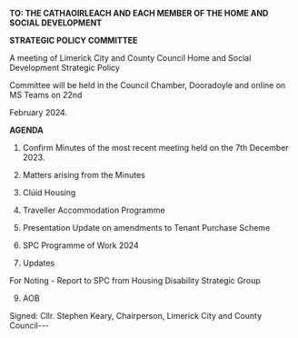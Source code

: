 **TO: THE CATHAOIRLEACH AND EACH MEMBER OF THE HOME AND SOCIAL DEVELOPMENT**

**STRATEGIC POLICY COMMITTEE**

A meeting of Limerick City and County Council Home and Social Development Strategic Policy

Committee will be held in the Council Chamber, Dooradoyle and online on MS Teams on 22nd

February 2024.

**AGENDA**

1. Confirm Minutes of the most recent meeting held on the 7th December 2023.

2. Matters arising from the Minutes

3. Clúid Housing

4. Traveller Accommodation Programme

5. Presentation Update on amendments to Tenant Purchase Scheme

6. SPC Programme of Work 2024

7. Updates

For Noting - Report to SPC from Housing Disability Strategic Group

9. AOB

Signed: Cllr. Stephen Keary, Chairperson, Limerick City and County Council---
